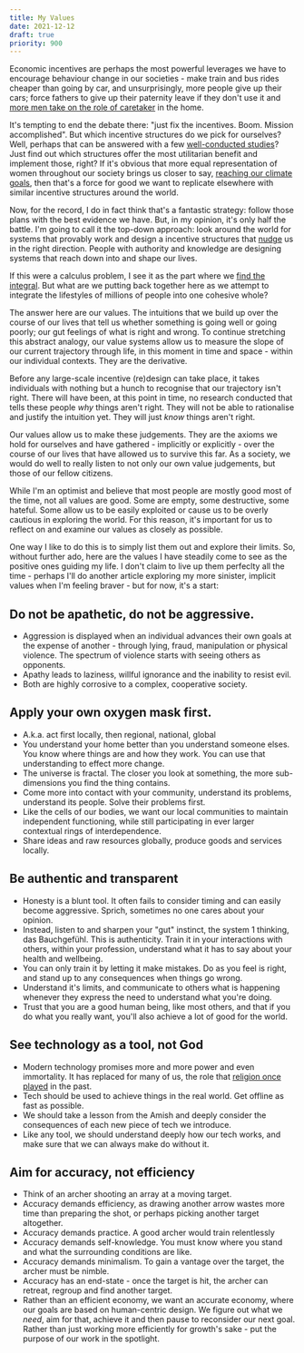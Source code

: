 ```yaml
---
title: My Values
date: 2021-12-12
draft: true
priority: 900
---
```

Economic incentives are perhaps the most powerful leverages we have to encourage behaviour change in our societies - make train and bus rides cheaper than going by car, and unsurprisingly, more people give up their cars; force fathers to give up their paternity leave if they don't use it and [more men take on the role of caretaker](https://www.iceland.is/press/press--media-kit/gender-equality-in-iceland/) in the home.

It's tempting to end the debate there: "just fix the incentives. Boom. Mission accomplished". But which incentive structures do we pick for ourselves? Well, perhaps that can be answered with a few [well-conducted studies](https://www.gallup.com/home.aspx)? Just find out which structures offer the most utilitarian benefit and implement those, right? If it's obvious that more equal representation of women throughout our society brings us closer to say, [reaching our climate goals](https://bloombergcities.medium.com/5-women-mayors-to-watch-for-climate-leadership-3d3ea407afed), then that's a force for good we want to replicate elsewhere with similar incentive structures around the world.

Now, for the record, I do in fact think that's a fantastic strategy: follow those plans with the best evidence we have. But, in my opinion, it's only half the battle. I'm going to call it the top-down approach: look around the world for systems that provably work and design a incentive structures that [nudge](https://en.wikipedia.org/wiki/Nudge_%28book%29) us in the right direction. People with authority and knowledge are designing systems that reach down into and shape our lives. 

If this were a calculus problem, I see it as the part where we [find the integral](https://www.stevenstrogatz.com/books/infinite-powers). But what are we putting back together here as we attempt to integrate the lifestyles of millions of people into one cohesive whole?

The answer here are our values. The intuitions that we build up over the course of our lives that tell us whether something is going well or going poorly; our gut feelings of what is right and wrong. To continue stretching this abstract analogy, our value systems allow us to measure the slope of our current trajectory through life, in this moment in time and space - within our individual contexts. They are the derivative. 

Before any large-scale incentive (re)design can take place, it takes individuals with nothing but a hunch to recognise that our trajectory isn't right. There will have been, at this point in time, no research conducted that tells these people *why* things aren't right. They will not be able to rationalise and justify the intuition yet. They will just *know* things aren't right.

Our values allow us to make these judgements. They are the axioms we hold for ourselves and have gathered - implicitly or explicitly - over the course of our lives that have allowed us to survive this far. As a society, we would do well to really listen to not only our own value judgements, but those of our fellow citizens. 

While I'm an optimist and believe that most people are mostly good most of the time, not all values are good. Some are empty, some destructive, some hateful. Some allow us to be easily exploited or cause us to be overly cautious in exploring the world. For this reason, it's important for us to reflect on and examine our values as closely as possible. 

One way I like to do this is to simply list them out and explore their limits. So, without further ado, here are the values I have steadily come to see as the positive ones guiding my life. I don't claim to live up them perfeclty all the time - perhaps I'll do another article exploring my more sinister, implicit values when I'm feeling braver - but for now, it's a start:

## Do not be apathetic, do not be aggressive.
- Aggression is displayed when an individual advances their own goals at the expense of another - through lying, fraud, manipulation or physical violence. The spectrum of violence starts with seeing others as opponents. 
- Apathy leads to laziness, willful ignorance and the inability to resist evil. 
- Both are highly corrosive to a complex, cooperative society.

## Apply your own oxygen mask first.
- A.k.a. act first locally, then regional, national, global
- You understand your home better than you understand someone elses. You know where things are and how they work. You can use that understanding to effect more change.
- The universe is fractal. The closer you look at something, the more sub-dimensions you find the thing contains. 
- Come more into contact with your community, understand its problems, understand its people. Solve their problems first.
- Like the cells of our bodies, we want our local communities to maintain independent functioning, while still participating in ever larger contextual rings of interdependence. 
- Share ideas and raw resources globally, produce goods and services locally. 

## Be authentic and transparent
- Honesty is a blunt tool. It often fails to consider timing and can easily become aggressive. Sprich, sometimes no one cares about your opinion.
- Instead, listen to and sharpen your "gut" instinct, the system 1 thinking, das Bauchgefühl. This is authenticity. Train it in your interactions with others, within your profession, understand what it has to say about your health and wellbeing. 
- You can only train it by letting it make mistakes. Do as you feel is right, and stand up to any consequences when things go wrong.
- Understand it's limits, and communicate to others what is happening whenever they express the need to understand what you're doing. 
- Trust that you are a good human being, like most others, and that if you do what you really want, you'll also achieve a lot of good for the world. 

## See technology as a tool, not God
- Modern technology promises more and more power and even immortality. It has replaced for many of us, the role that [religion once played](https://stevesammartino.com/2021/11/05/technology-as-a-religion/) in the past.
- Tech should be used to achieve things in the real world. Get offline as fast as possible.
- We should take a lesson from the Amish and deeply consider the consequences of each new piece of tech we introduce.
- Like any tool, we should understand deeply how our tech works, and make sure that we can always make do without it. 

## Aim for accuracy, not efficiency
- Think of an archer shooting an array at a moving target. 
- Accuracy demands efficiency, as drawing another arrow wastes more time than preparing the shot, or perhaps picking another target altogether. 
- Accuracy demands practice. A good archer would train relentlessly 
- Accuracy demands self-knowledge. You must know where you stand and what the surrounding conditions are like.
- Accuracy demands minimalism. To gain a vantage over the target, the archer must be nimble.
- Accuracy has an end-state - once the target is hit, the archer can retreat, regroup and find another target.
- Rather than an efficient economy, we want an accurate economy, where our goals are based on human-centric design. We figure out what we *need*, aim for that, achieve it and then pause to reconsider our next goal. Rather than just working more efficiently for growth's sake - put the purpose of our work in the spotlight.

